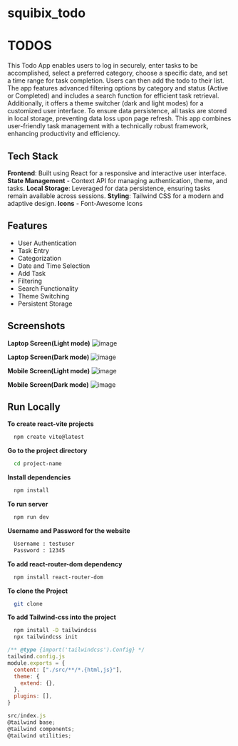 # squibix_todo

# TODOS

This Todo App enables users to log in securely, enter tasks to be accomplished, select a preferred category, choose a specific date, and set a time range for task completion. Users can then add the todo to their list. The app features advanced filtering options by category and status (Active or Completed) and includes a search function for efficient task retrieval. Additionally, it offers a theme switcher (dark and light modes) for a customized user interface. To ensure data persistence, all tasks are stored in local storage, preventing data loss upon page refresh. This app combines user-friendly task management with a technically robust framework, enhancing productivity and efficiency.

## Tech Stack

**Frontend**: Built using React for a responsive and interactive user interface.
**State Management** -  Context API for managing authentication, theme, and tasks.
**Local Storage**: Leveraged for data persistence, ensuring tasks remain available across sessions.
**Styling**: Tailwind CSS for a modern and adaptive design.
**Icons** - Font-Awesome Icons

## Features

- User Authentication
- Task Entry
- Categorization
- Date and Time Selection
- Add Task
- Filtering
- Search Functionality
- Theme Switching
- Persistent Storage


## Screenshots

**Laptop Screen(Light mode)**
![image](https://github.com/user-attachments/assets/604e47d0-7d38-4525-8d21-2aab90ea3bf3)

**Laptop Screen(Dark mode)**
![image](https://github.com/user-attachments/assets/1d15007e-12cf-41e0-95a7-391878a4c668)

**Mobile Screen(Light mode)**
![image](https://github.com/user-attachments/assets/a2ea712d-9b42-42a3-ad15-baaa3ce14041)

**Mobile Screen(Dark mode)**
![image](https://github.com/user-attachments/assets/0913614a-9b65-4e03-bb9c-9a5ab8f29f74)


## Run Locally

**To create react-vite projects**

```bash
  npm create vite@latest
```

**Go to the project directory**

```bash
  cd project-name
```
**Install dependencies**

```bash
  npm install
```

**To run server**

```bash
  npm run dev
```
**Username and Password for the website**

```bash
  Username : testuser
  Password : 12345
```

**To add react-router-dom dependency**

```bash
  npm install react-router-dom
```
**To clone the Project**

```bash
  git clone 
```
**To add Tailwind-css into the project**

```bash
  npm install -D tailwindcss
  npx tailwindcss init
```

```javascript
/** @type {import('tailwindcss').Config} */
tailwind.config.js
module.exports = {
  content: ["./src/**/*.{html,js}"],
  theme: {
    extend: {},
  },
  plugins: [],
}
```
```javascript
src/index.js
@tailwind base;
@tailwind components;
@tailwind utilities;
```


